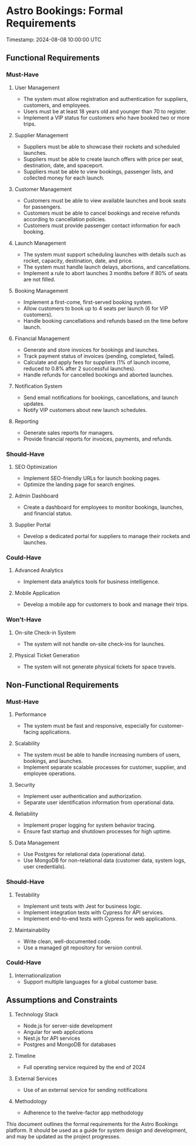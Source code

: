 # Astro Bookings: Formal Requirements

Timestamp: 2024-08-08 10:00:00 UTC

## Functional Requirements

### Must-Have

1. User Management
   - The system must allow registration and authentication for suppliers, customers, and employees.
   - Users must be at least 18 years old and younger than 70 to register.
   - Implement a VIP status for customers who have booked two or more trips.

2. Supplier Management
   - Suppliers must be able to showcase their rockets and scheduled launches.
   - Suppliers must be able to create launch offers with price per seat, destination, date, and spaceport.
   - Suppliers must be able to view bookings, passenger lists, and collected money for each launch.

3. Customer Management
   - Customers must be able to view available launches and book seats for passengers.
   - Customers must be able to cancel bookings and receive refunds according to cancellation policies.
   - Customers must provide passenger contact information for each booking.

4. Launch Management
   - The system must support scheduling launches with details such as rocket, capacity, destination, date, and price.
   - The system must handle launch delays, abortions, and cancellations.
   - Implement a rule to abort launches 3 months before if 80% of seats are not filled.

5. Booking Management
   - Implement a first-come, first-served booking system.
   - Allow customers to book up to 4 seats per launch (6 for VIP customers).
   - Handle booking cancellations and refunds based on the time before launch.

6. Financial Management
   - Generate and store invoices for bookings and launches.
   - Track payment status of invoices (pending, completed, failed).
   - Calculate and apply fees for suppliers (1% of launch income, reduced to 0.8% after 2 successful launches).
   - Handle refunds for cancelled bookings and aborted launches.

7. Notification System
   - Send email notifications for bookings, cancellations, and launch updates.
   - Notify VIP customers about new launch schedules.

8. Reporting
   - Generate sales reports for managers.
   - Provide financial reports for invoices, payments, and refunds.

### Should-Have

1. SEO Optimization
   - Implement SEO-friendly URLs for launch booking pages.
   - Optimize the landing page for search engines.

2. Admin Dashboard
   - Create a dashboard for employees to monitor bookings, launches, and financial status.

3. Supplier Portal
   - Develop a dedicated portal for suppliers to manage their rockets and launches.

### Could-Have

1. Advanced Analytics
   - Implement data analytics tools for business intelligence.

2. Mobile Application
   - Develop a mobile app for customers to book and manage their trips.

### Won't-Have

1. On-site Check-in System
   - The system will not handle on-site check-ins for launches.

2. Physical Ticket Generation
   - The system will not generate physical tickets for space travels.

## Non-Functional Requirements

### Must-Have

1. Performance
   - The system must be fast and responsive, especially for customer-facing applications.

2. Scalability
   - The system must be able to handle increasing numbers of users, bookings, and launches.
   - Implement separate scalable processes for customer, supplier, and employee operations.

3. Security
   - Implement user authentication and authorization.
   - Separate user identification information from operational data.

4. Reliability
   - Implement proper logging for system behavior tracing.
   - Ensure fast startup and shutdown processes for high uptime.

5. Data Management
   - Use Postgres for relational data (operational data).
   - Use MongoDB for non-relational data (customer data, system logs, user credentials).

### Should-Have

1. Testability
   - Implement unit tests with Jest for business logic.
   - Implement integration tests with Cypress for API services.
   - Implement end-to-end tests with Cypress for web applications.

2. Maintainability
   - Write clean, well-documented code.
   - Use a managed git repository for version control.

### Could-Have

1. Internationalization
   - Support multiple languages for a global customer base.

## Assumptions and Constraints

1. Technology Stack
   - Node.js for server-side development
   - Angular for web applications
   - Nest.js for API services
   - Postgres and MongoDB for databases

2. Timeline
   - Full operating service required by the end of 2024

3. External Services
   - Use of an external service for sending notifications

4. Methodology
   - Adherence to the twelve-factor app methodology

This document outlines the formal requirements for the Astro Bookings platform. It should be used as a guide for system design and development, and may be updated as the project progresses.
